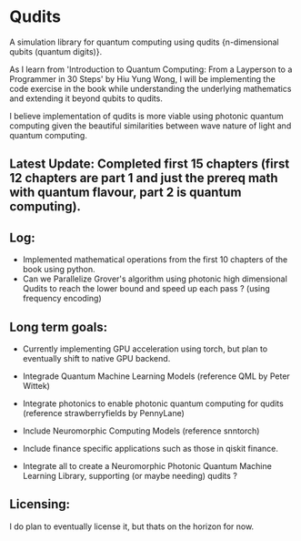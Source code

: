 # Qudits

A simulation library for quantum computing using qudits {n-dimensional qubits (quantum digits)}.

As I learn from 'Introduction to Quantum Computing: From a Layperson to a Programmer in 30 Steps' by Hiu Yung Wong, I will be implementing the code exercise in the book while understanding the underlying mathematics and extending it beyond qubits to qudits.

I believe implementation of qudits is more viable using photonic quantum computing given the beautiful similarities between wave nature of light and quantum computing.

## Latest Update: Completed first 15 chapters (first 12 chapters are part 1 and just the prereq math with quantum flavour, part 2 is quantum computing).


## Log:
-  Implemented mathematical operations from the first 10 chapters of the book using python.
-  Can we Parallelize Grover's algorithm using photonic high dimensional Qudits to reach the lower bound and speed up each pass ? (using frequency encoding)

## Long term goals:
- Currently implementing GPU acceleration using torch, but plan to eventually shift to native GPU backend.
- Integrade Quantum Machine Learning Models (reference QML by Peter Wittek)
- Integrate photonics to enable photonic quantum computing for qudits (reference strawberryfields by PennyLane)
- Include Neuromorphic Computing Models (reference snntorch)
- Include finance specific applications such as those in qiskit finance.

  
- Integrate all to create a Neuromorphic Photonic Quantum Machine Learning Library, supporting (or maybe needing) qudits ?

## Licensing:
I do plan to eventually license it, but thats on the horizon for now.
